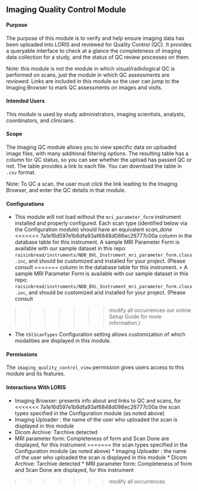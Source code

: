 ## Imaging Quality Control Module

#### Purpose 

The purpose of this module is to verify and help ensure
imaging data has been uploaded into LORIS and reviewed for Quality
Control (QC). It provides a queryable interface to check at a glance the
completeness of imaging data collection for a study, and the status of
QC review processes on them.

Note: this module is not the module in which visual/radiological QC
is performed on scans, just the module in which QC assessments are
*reviewed*. Links are included in this module so the user can jump to
the Imaging Browser to mark QC assessments on images and visits.

#### Intended Users 

This module is used by study administrators, imaging
scientists, analysts, coordinators, and clinicians.

#### Scope 

The Imaging QC module allows you to view specific data
on uploaded image files, with many additional filtering options. The
resulting table has a column for QC status, so you can see whether the
upload has passed QC or not. The table provides a link to each file. You
can download the table in `.csv` format.

Note: To QC a scan, the user must click the link leading to the Imaging
Browser, and enter the QC details in that module.

#### Configurations

* This module will not load without the `mri_parameter_form` instrument
installed and properly configured.  Each scan type (identified below
via the Configuration module) should have an equivalent _scan_done_
<<<<<<< 7a1e16d597e1b6dfa93af6848d086ec26777c00a
column in the database table for this instrument.  A sample MRI
Parameter Form is available with our sample dataset in this repo:
`raisinbread/instruments/NDB_BVL_Instrument_mri_parameter_form.class.inc`,
and should be customized and installed for your project. (Please consult
=======
column in the database table for this instrument.  >  A sample MRI
Parameter Form is available with our sample dataset in this repo:
`raisinbread/instruments/NDB_BVL_Instrument_mri_parameter_form.class.inc`,
and should be customized and installed for your project.  (Please consult
>>>>>>> modify all occurrences
our online Setup Guide for more information.)

* The `tblScanTypes` Configuration setting allows customization of which
modalities are displayed in this module.

#### Permissions 

The `imaging_quality_control_view` permission gives users access to
this module and its features.

#### Interactions With LORIS

* Imaging Browser: presents info about and links to QC and scans, for
<<<<<<< 7a1e16d597e1b6dfa93af6848d086ec26777c00a
the scan types specified in the Configuration module (as noted above) 
* Imaging Uploader : the name of the user who uploaded the scan is displayed
in this module 
* Dicom Archive: Tarchive detected 
* MRI parameter form:
Completeness of form and Scan Done are displayed, for this instrument
=======
the scan types specified in the Configuration module (as noted above) *
Imaging Uploader : the name of the user who uploaded the scan is displayed
in this module * Dicom Archive: Tarchive detected * MRI parameter form:
Completeness of form and Scan Done are displayed, for this instrument
>>>>>>> modify all occurrences
